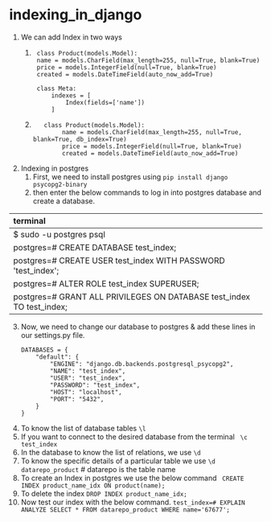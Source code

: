 # indexing_in_django


1. We can add Index in two ways 
   1. ```
       class Product(models.Model):
       name = models.CharField(max_length=255, null=True, blank=True)
       price = models.IntegerField(null=True, blank=True)
       created = models.DateTimeField(auto_now_add=True)

       class Meta:
           indexes = [
               Index(fields=['name'])
           ]
        ```
   2. ```
         class Product(models.Model):
              name = models.CharField(max_length=255, null=True, blank=True, db_index=True)
              price = models.IntegerField(null=True, blank=True)
              created = models.DateTimeField(auto_now_add=True)
      ```
2. Indexing in postgres 
   1. First, we need to install postgres using `pip install django psycopg2-binary`
   2. then enter the below commands to log in into postgres database and create a database. 
   
| terminal                                                              | 
|:----------------------------------------------------------------------|
| $ sudo -u postgres psql                                               |
| postgres=# CREATE DATABASE test_index;                                |     
| postgres=# CREATE USER test_index WITH PASSWORD 'test_index';         |     
| postgres=# ALTER ROLE test_index SUPERUSER;                           |     
| postgres=# GRANT ALL PRIVILEGES ON DATABASE test_index TO test_index; |

3. Now, we need to change our database to postgres & add these lines in our settings.py file.
   ```
   DATABASES = {
       "default": {
           "ENGINE": "django.db.backends.postgresql_psycopg2",
           "NAME": "test_index",
           "USER": "test_index",
           "PASSWORD": "test_index",
           "HOST": "localhost",
           "PORT": "5432",
       }
   }
   ```
4. To know the list of database tables `\l`
5. If you want to connect to the desired database from the terminal ` \c test_index`
6. In the database to know the list of relations, we use `\d`
7. To know the  specific details of a particular table we use `\d datarepo_product`  # datarepo is the table name
8. To create an Index in postgres we use the below command
   ` CREATE INDEX product_name_idx ON product(name);`
9. To delete the index `DROP INDEX product_name_idx;`
10. Now test our index with the below command.
   `test_index=# EXPLAIN ANALYZE SELECT * FROM datarepo_product WHERE name='67677';`

